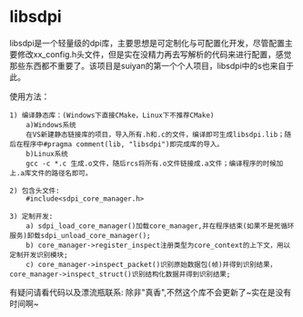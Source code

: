 # libsdpi

libsdpi是一个轻量级的dpi库，主要思想是可定制化与可配置化开发，尽管配置主要修改xx_config.h头文件，但是实在没精力再去写解析的代码来进行配置，感觉那些东西都不重要了。该项目是suiyan的第一个个人项目，libsdpi中的s也来自于此。

使用方法：
	
	1) 编译静态库：(Windows下直接CMake，Linux下不推荐CMake)
		a)Windows系统
		在VS新建静态链接库的项目，导入所有.h和.c的文件，编译即可生成libsdpi.lib；随后在程序中#pragma comment(lib, "libsdpi")即完成库的导入。
		b)Linux系统
		gcc -c *.c 生成.o文件，随后rcs将所有.o文件链接成.a文件；编译程序的时候加上.a库文件的路径名即可。

	2) 包含头文件: 
		#include<sdpi_core_manager.h>

	3) 定制开发:
		a) sdpi_load_core_manager()加载core_manager,并在程序结束(如果不是死循环服务)卸载sdpi_unload_core_manager();
		b) core_manager->register_inspect注册类型为core_context的上下文，用以定制开发识别模块;
		c) core_manager->inspect_packet()识别原始数据包(帧)并得到识别结果，core_manager->inspect_struct()识别结构化数据并得到识别结果;

有疑问请看代码以及漂流瓶联系:
	除非"真香",不然这个库不会更新了~实在是没有时间啊~
